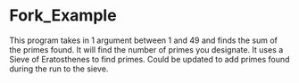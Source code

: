 # Fork_Example

This program takes in 1 argument between 1 and 49 and finds the sum of the primes found. It will find the number of primes you designate. It uses a Sieve of Eratosthenes to find primes. Could be updated to add primes found during the run to the sieve.
